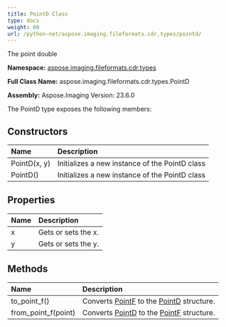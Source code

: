 ```yaml
---
title: PointD Class
type: docs
weight: 60
url: /python-net/aspose.imaging.fileformats.cdr.types/pointd/
---
```


The point double

**Namespace:** [aspose.imaging.fileformats.cdr.types](/imaging/python-net/aspose.imaging.fileformats.cdr.types/)

**Full Class Name:** aspose.imaging.fileformats.cdr.types.PointD

**Assembly:**  Aspose.Imaging Version: 23.6.0

The PointD type exposes the following members:
## **Constructors**
|**Name**|**Description**|
| :- | :- |
|PointD(x, y)|Initializes a new instance of the PointD class|
|PointD()|Initializes a new instance of the PointD class|
## **Properties**
|**Name**|**Description**|
| :- | :- |
|x|Gets or sets the x.|
|y|Gets or sets the y.|
## **Methods**
|**Name**|**Description**|
| :- | :- |
|to_point_f()|Converts [PointF](/imaging/python-net/aspose.imaging/pointf/)  to the [PointD](/imaging/python-net/aspose.imaging.fileformats.cdr.types/pointd/) structure.|
|from_point_f(point)|Converts [PointD](/imaging/python-net/aspose.imaging.fileformats.cdr.types/pointd/)  to the [PointF](/imaging/python-net/aspose.imaging/pointf/) structure.|
